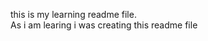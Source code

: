 <p> 
  this is my learning readme file. 
<br> As i am learing i was creating this readme file <br> 
</p>
